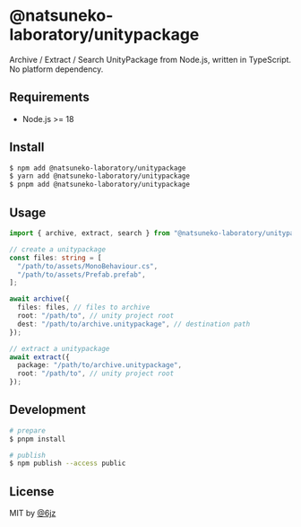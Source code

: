# @natsuneko-laboratory/unitypackage

Archive / Extract / Search UnityPackage from Node.js, written in TypeScript. No platform dependency.

## Requirements

- Node.js >= 18

## Install

```bash
$ npm add @natsuneko-laboratory/unitypackage
$ yarn add @natsuneko-laboratory/unitypackage
$ pnpm add @natsuneko-laboratory/unitypackage
```

## Usage

```typescript
import { archive, extract, search } from "@natsuneko-laboratory/unitypackage";

// create a unitypackage
const files: string = [
  "/path/to/assets/MonoBehaviour.cs",
  "/path/to/assets/Prefab.prefab",
];

await archive({
  files: files, // files to archive
  root: "/path/to", // unity project root
  dest: "/path/to/archive.unitypackage", // destination path
});

// extract a unitypackage
await extract({
  package: "/path/to/archive.unitypackage",
  root: "/path/to", // unity project root
});
```

## Development

```bash
# prepare
$ pnpm install

# publish
$ npm publish --access public
```

## License

MIT by [@6jz](https://twitter.com/6jz)
